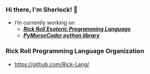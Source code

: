 ### Hi there, I'm Sherlock! 👋
- I’m currently working on
  - _**[Rick Roll Esoteric Programming Language](https://github.com/Rick-Lang/rickroll-lang)**_
  - _**[PyMorseCoder python library](https://github.com/PyMorseCoder/MorseCoder)**_

### Rick Roll Programming Language Organization
- https://github.com/Rick-Lang/
